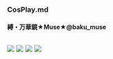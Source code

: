 ### CosPlay.md
#### 縛・万華鏡★Muse★@baku_muse
![](https://pbs.twimg.com/media/D9L-n79VUAAx0qR.jpg)
![](https://pbs.twimg.com/media/D9L212_UYAAbe_Y.jpg)
![](https://pbs.twimg.com/media/D9L_yWvUIAAOGM-.jpg)
![](https://pbs.twimg.com/media/D9L-n79UIAAJgKM.jpg)
---
